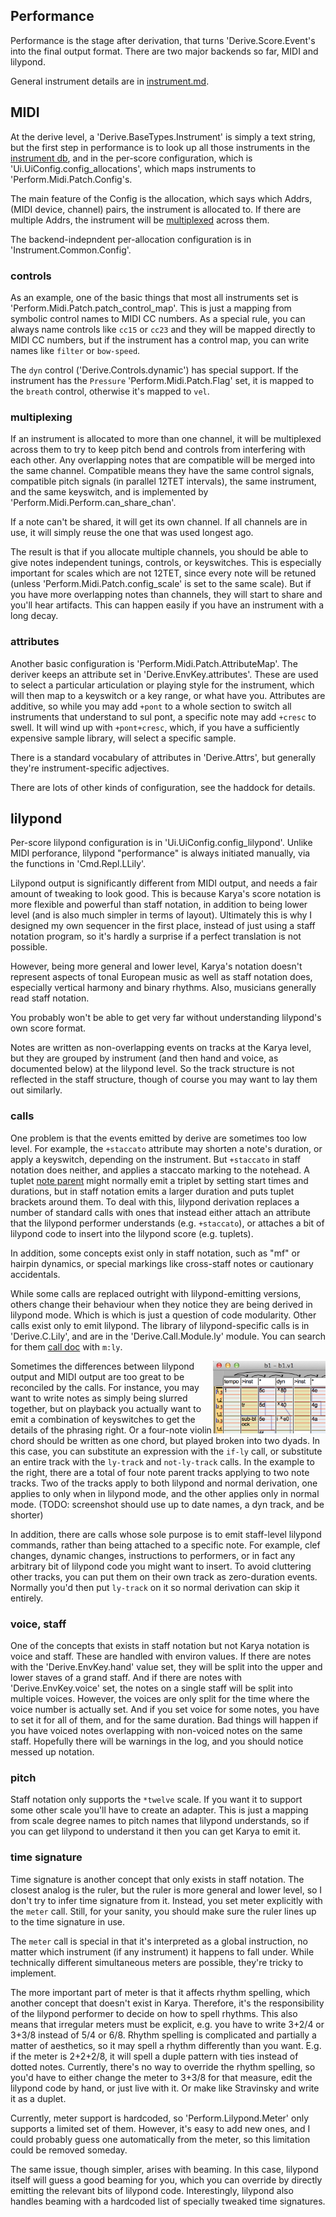 ## Performance

Performance is the stage after derivation, that turns 'Derive.Score.Event's
into the final output format.  There are two major backends so far, MIDI and
lilypond.

General instrument details are in [instrument.md](instrument.md.html).

## MIDI

At the derive level, a 'Derive.BaseTypes.Instrument' is simply a text string,
but the first step in performance is to look up all those instruments in the
[instrument db](#instrument-db), and in the per-score configuration, which is
'Ui.UiConfig.config_allocations', which maps instruments to
'Perform.Midi.Patch.Config's.

The main feature of the Config is the allocation, which says which Addrs, (MIDI
device, channel) pairs, the instrument is allocated to.  If there are multiple
Addrs, the instrument will be [multiplexed](#multiplexing) across them.

The backend-indepndent per-allocation configuration is in
'Instrument.Common.Config'.

### controls

As an example, one of the basic things that most all instruments set is
'Perform.Midi.Patch.patch_control_map'.  This is just a mapping from
symbolic control names to MIDI CC numbers.  As a special rule, you can always
name controls like `cc15` or `cc23` and they will be mapped directly to MIDI CC
numbers, but if the instrument has a control map, you can write names like
`filter` or `bow-speed`.

The `dyn` control ('Derive.Controls.dynamic') has special support.  If the
instrument has the `Pressure` 'Perform.Midi.Patch.Flag' set, it is mapped to
the `breath` control, otherwise it's mapped to `vel`.

### multiplexing

If an instrument is allocated to more than one channel, it will be multiplexed
across them to try to keep pitch bend and controls from interfering with each
other.  Any overlapping notes that are compatible will be merged into the same
channel.  Compatible means they have the same control signals, compatible pitch
signals (in parallel 12TET intervals), the same instrument, and the same
keyswitch, and is implemented by 'Perform.Midi.Perform.can_share_chan'.

If a note can't be shared, it will get its own channel.  If all channels are in
use, it will simply reuse the one that was used longest ago.

The result is that if you allocate multiple channels, you should be able to
give notes independent tunings, controls, or keyswitches.  This is especially
important for scales which are not 12TET, since every note will be retuned
(unless 'Perform.Midi.Patch.config_scale' is set to the same scale).  But
if you have more overlapping notes than channels, they will start to share and
you'll hear artifacts.  This can happen easily if you have an instrument with a
long decay.

### attributes

Another basic configuration is 'Perform.Midi.Patch.AttributeMap'.  The
deriver keeps an attribute set in 'Derive.EnvKey.attributes'.  These are used
to select a particular articulation or playing style for the instrument, which
will then map to a keyswitch or a key range, or what have you.  Attributes are
additive, so while you may add `+pont` to a whole section to switch all
instruments that understand to sul pont, a specific note may add `+cresc` to
swell.  It will wind up with `+pont+cresc`, which, if you have a sufficiently
expensive sample library, will select a specific sample.

There is a standard vocabulary of attributes in 'Derive.Attrs', but generally
they're instrument-specific adjectives.

There are lots of other kinds of configuration, see the haddock for details.

## lilypond

Per-score lilypond configuration is in 'Ui.UiConfig.config_lilypond'.
Unlike MIDI perforance, lilypond "performance" is always initiated manually,
via the functions in 'Cmd.Repl.LLily'.

Lilypond output is significantly different from MIDI output, and needs a fair
amount of tweaking to look good.  This is because Karya's score notation is
more flexible and powerful than staff notation, in addition to being lower
level (and is also much simpler in terms of layout).  Ultimately this is why I
designed my own sequencer in the first place, instead of just using a staff
notation program, so it's hardly a surprise if a perfect translation is not
possible.

However, being more general and lower level, Karya's notation doesn't represent
aspects of tonal European music as well as staff notation does, especially
vertical harmony and binary rhythms.  Also, musicians generally read staff
notation.

You probably won't be able to get very far without understanding lilypond's own
score format.

Notes are written as non-overlapping events on tracks at the Karya level, but
they are grouped by instrument (and then hand and voice, as documented below)
at the lilypond level.  So the track structure is not reflected in the staff
structure, though of course you may want to lay them out similarly.

### calls

One  problem is that the events emitted by derive are sometimes too low level.
For example, the `+staccato` attribute may shorten a note's duration, or apply
a keyswitch, depending on the instrument.  But `+staccato` in staff notation
does neither, and applies a staccato marking to the notehead.  A tuplet
[note parent](derivation.md.html#note-parent-tracks) might normally emit a
triplet by setting start times and durations, but in staff notation emits a
larger duration and puts tuplet brackets around them.  To deal with this,
lilypond derivation replaces a number of standard calls with ones that instead
either attach an attribute that the lilypond performer understands (e.g.
`+staccato`), or attaches a bit of lilypond code to insert into the lilypond
score (e.g. tuplets).

In addition, some concepts exist only in staff notation, such as "mf" or
hairpin dynamics, or special markings like cross-staff notes or cautionary
accidentals.

While some calls are replaced outright with lilypond-emitting versions, others
change their behaviour when they notice they are being derived in lilypond
mode.  Which is which is just a question of code modularity.  Other calls exist
only to emit lilypond.  The library of lilypond-specific calls is in
'Derive.C.Lily', and are in the 'Derive.Call.Module.ly' module.  You can
search for them [call doc](calls.html) with `m:ly`.

<img align=right width=180 src="img/example-tracks.png">

Sometimes the differences between lilypond output and MIDI output are too great
to be reconciled by the calls.  For instance, you may want to write notes as
simply being slurred together, but on playback you actually want to emit a
combination of keyswitches to get the details of the phrasing right.  Or a
four-note violin chord should be written as one chord, but played broken into
two dyads.  In this case, you can substitute an expression with the `if-ly`
call, or substitute an entire track with the `ly-track` and `not-ly-track`
calls.  In the example to the right, there are a total of four note parent
tracks applying to two note tracks.  Two of the tracks apply to both lilypond
and normal derivation, one applies to only when in lilypond mode, and the other
applies only in normal mode.  (TODO: screenshot should use up to date names,
a dyn track, and be shorter)

In addition, there are calls whose sole purpose is to emit staff-level lilypond
commands, rather than being attached to a specific note.  For example, clef
changes, dynamic changes, instructions to performers, or in fact any arbitrary
bit of lilypond code you might want to insert.  To avoid cluttering other
tracks, you can put them on their own track as zero-duration events.  Normally
you'd then put `ly-track` on it so normal derivation can skip it entirely.

### voice, staff

One of the concepts that exists in staff notation but not Karya notation is
voice and staff.  These are handled with environ values.  If there are notes
with the 'Derive.EnvKey.hand' value set, they will be split into the upper and
lower staves of a grand staff.  And if there are notes with
'Derive.EnvKey.voice' set, the notes on a single staff will be split into
multiple voices.  However, the voices are only split for the time where the
voice number is actually set.  And if you set voice for some notes, you have to
set it for all of them, and for the same duration.  Bad things will happen if
you have voiced notes overlapping with non-voiced notes on the same staff.
Hopefully there will be warnings in the log, and you should notice messed up
notation.

### pitch

Staff notation only supports the `*twelve` scale.  If you want it to support
some other scale you'll have to create an adapter.  This is just a mapping
from scale degree names to pitch names that lilypond understands, so if you
can get lilypond to understand it then you can get Karya to emit it.

### time signature

Time signature is another concept that only exists in staff notation.  The
closest analog is the ruler, but the ruler is more general and lower level,
so I don't try to infer time signature from it.  Instead, you set meter
explicitly with the `meter` call.  Still, for your sanity, you should make sure
the ruler lines up to the time signature in use.

The `meter` call is special in that it's interpreted as a global instruction,
no matter which instrument (if any instrument) it happens to fall under.
While technically different simultaneous meters are possible, they're tricky to
implement.

The more important part of meter is that it affects rhythm spelling, which
another concept that doesn't exist in Karya.  Therefore, it's the
responsibility of the lilypond performer to decide on how to spell rhythms.
This also means that irregular meters must be explicit, e.g. you have to write
3+2/4 or 3+3/8 instead of 5/4 or 6/8.  Rhythm spelling is complicated and
partially a matter of aesthetics, so it may spell a rhythm differently than you
want.  E.g.  if the meter is 2+2+2/8, it will spell a duple pattern with ties
instead of dotted notes.  Currently, there's no way to override the rhythm
spelling, so you'd have to either change the meter to 3+3/8 for that measure,
edit the lilypond code by hand, or just live with it.  Or make like Stravinsky
and write it as a duplet.

Currently, meter support is hardcoded, so 'Perform.Lilypond.Meter' only
supports a limited set of them.  However, it's easy to add new ones, and I
could probably guess one automatically from the meter, so this limitation could
be removed someday.

The same issue, though simpler, arises with beaming.  In this case, lilypond
itself will guess a good beaming for you, which you can override by directly
emitting the relevant bits of lilypond code.  Interestingly, lilypond also
handles beaming with a hardcoded list of specially tweaked time signatures.
